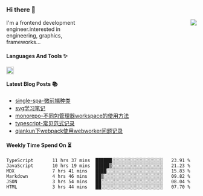 <!--
**zhaohuanyuu/zhaohuanyuu** is a ✨ _special_ ✨ repository because its `README.md` (this file) appears on your GitHub profile.
-->

### Hi there 👋

<picture>
  <source media="(prefers-color-scheme: dark)" srcset="https://github-readme-stats.vercel.app/api?username=zhaohuanyuu&count_private=true&show_icons=true&theme=city_lights&hide_title=true">
  <img align="right" src="https://github-readme-stats.vercel.app/api?username=zhaohuanyuu&count_private=true&show_icons=true&hide_title=true">
</picture>

<p align="left" style="width:40%">I'm a frontend development engineer.interested in engineering, graphics, frameworks...</p>

#### Languages And Tools ✨

<img align="left" height="20" src="https://skillicons.dev/icons?i=js,ts,nodejs,rust,react,vue,svelte,gatsby,graphql,nestjs" />

</br>

#### Latest Blog Posts 📚
<!-- BLOG-POST-LIST:START -->
- [single-spa-微前端种类](https://auu.zone/post/single-spa-note)
- [svg学习笔记](https://auu.zone/post/svg-note)
- [monorepo-不同包管理器workspace的使用方法](https://auu.zone/post/workspace)
- [typescript-常见范式记录](https://auu.zone/post/ts-pattern)
- [qiankun下webpack使用webworker问题记录](https://auu.zone/post/wp-worker)
<!-- BLOG-POST-LIST:END -->

#### Weekly Time Spend On ⏳
<!--START_SECTION:waka-->

```text
TypeScript       11 hrs 37 mins  ██████░░░░░░░░░░░░░░░░░░░   23.91 %
JavaScript       10 hrs 19 mins  █████▒░░░░░░░░░░░░░░░░░░░   21.23 %
MDX              7 hrs 41 mins   ████░░░░░░░░░░░░░░░░░░░░░   15.83 %
Markdown         4 hrs 46 mins   ██▒░░░░░░░░░░░░░░░░░░░░░░   09.82 %
JSON             3 hrs 54 mins   ██░░░░░░░░░░░░░░░░░░░░░░░   08.04 %
HTML             3 hrs 44 mins   ██░░░░░░░░░░░░░░░░░░░░░░░   07.70 %
```

<!--END_SECTION:waka-->
